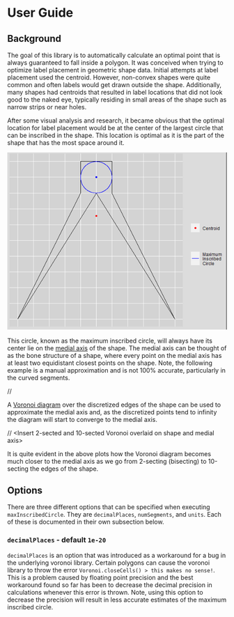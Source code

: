 # User Guide

## Background

The goal of this library is to automatically calculate an optimal point that is always guaranteed to fall inside a
polygon. It was conceived when trying to optimize label placement in geometric shape data. Initial attempts at label
placement used the centroid. However, non-convex shapes were quite common and often labels would get drawn outside
the shape. Additionally, many shapes had centroids that resulted in label locations that did not look good to the naked
eye, typically residing in small areas of the shape such as narrow strips or near holes.

After some visual analysis and research, it became obvious that the optimal location for label placement would be at
the center of the largest circle that can be inscribed in the shape. This location is optimal as it is the part of the
shape that has the most space around it.

![Motivation](images/motivation.png)

This circle, known as the maximum inscribed circle, will always have its center lie on the
[medial axis](https://en.wikipedia.org/wiki/Medial_axis) of the shape. The medial axis can be thought of as the bone
structure of a shape, where every point on the medial axis has at least two equidistant closest points on the shape.
Note, the following example is a manual approximation and is not 100% accurate, particularly in the curved segments.

// <Insert medial axis image>

A [Voronoi diagram](https://en.wikipedia.org/wiki/Voronoi_diagram) over the discretized edges of the shape can be used
to approximate the medial axis and, as the discretized points tend to infinity the diagram will start to converge to
the medial axis.

// <Insert 2-sected and 10-sected Voronoi overlaid on shape and medial axis>

It is quite evident in the above plots how the Voronoi diagram becomes much closer to the medial axis as we go from
2-secting (bisecting) to 10-secting the edges of the shape.

## Options

There are three different options that can be specified when executing `maxInscribedCircle`. They are `decimalPlaces`,
`numSegments`, and `units`. Each of these is documented in their own subsection below.

### `decimalPlaces` - default `1e-20`

`decimalPlaces` is an option that was introduced as a workaround for a bug in the underlying voronoi library. Certain
polygons can cause the voronoi library to throw the error `Voronoi.closeCells() > this makes no sense!`. This is a
problem caused by floating point precision and the best workaround found so far has been to decrease the decimal
precision in calculations whenever this error is thrown. Note, using this option to decrease the precision will result
in less accurate estimates of the maximum inscribed circle.